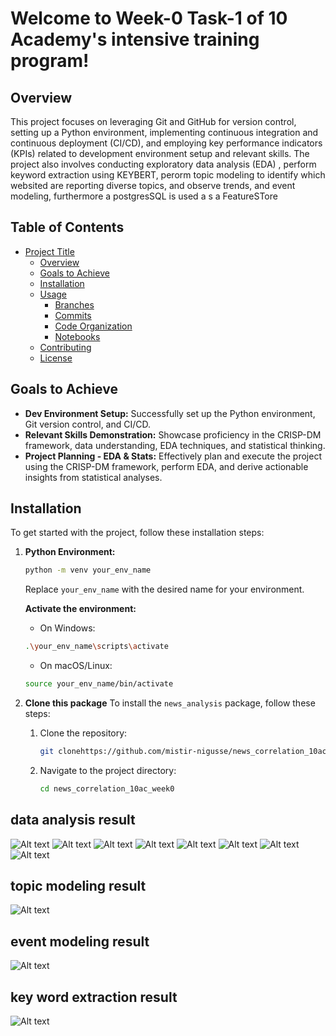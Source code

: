 # Welcome to Week-0 Task-1 of 10 Academy's intensive training program!

## Overview

This project focuses on leveraging Git and GitHub for version control, setting up a Python environment, implementing continuous integration and continuous deployment (CI/CD), and employing key performance indicators (KPIs) related to development environment setup and relevant skills. The project also involves  conducting exploratory data analysis (EDA) , perform keyword extraction using KEYBERT, perorm topic modeling to identify which websited are reporting diverse topics, and observe trends, and event modeling, furthermore a postgresSQL is used a s a FeatureSTore 

## Table of Contents

- [Project Title](Week-0-Task-1-of-10-Academy's-intensive-training-program!)
  - [Overview](#overview)
  - [Goals to Achieve](#goals-to-achieve)
  - [Installation](#installation)
  - [Usage](#usage)
    - [Branches](#branches)
    - [Commits](#commits)
    - [Code Organization](#code-organization)
    - [Notebooks](#notebooks)
  - [Contributing](#contributing)
  - [License](#license)

## Goals to Achieve

- **Dev Environment Setup:** Successfully set up the Python environment, Git version control, and CI/CD.
- **Relevant Skills Demonstration:** Showcase proficiency in the CRISP-DM framework, data understanding, EDA techniques, and statistical thinking.
- **Project Planning - EDA & Stats:** Effectively plan and execute the project using the CRISP-DM framework, perform EDA, and derive actionable insights from statistical analyses.

## Installation

To get started with the project, follow these installation steps:

1. **Python Environment:**
    ```bash
    python -m venv your_env_name
    ```

    Replace `your_env_name` with the desired name for your environment.
    
    **Activate the environment:**

    - On Windows:

    ```bash
    .\your_env_name\scripts\activate
    ```

    - On macOS/Linux:

    ```bash
    source your_env_name/bin/activate
    ```

2. **Clone this package**
    To install the `news_analysis` package, follow these steps:

    1. Clone the repository:
        ```bash
        git clonehttps://github.com/mistir-nigusse/news_correlation_10ac_week0
        ```
    2. Navigate to the project directory:
        ```bash
        cd news_correlation_10ac_week0
        ```
 ## data analysis result


![Alt text](./Images/photo_2024-04-13%2017.37.29.jpeg)
![Alt text](./Images/photo_2024-04-13%2017.37.37.jpeg)
![Alt text](./Images/photo_2024-04-13%2017.37.38.jpeg)
![Alt text](./Images/photo_2024-04-13%2017.37.40.jpeg)
![Alt text](./Images/photo_2024-04-13%2017.37.43.jpeg)
![Alt text](./Images/positive%20sentiment.png)
![Alt text](./Images/neuteral%20sentiment.png)
![Alt text](./Images/10%20websites%20with%20negative%20senitment.png)


## topic modeling result

![Alt text](./Images/trend%20of%20all%20topics%20over%20time.png)

## event modeling result

![Alt text]()


## key word extraction result

![Alt text](./Images/top%2030%20keywords.png)







